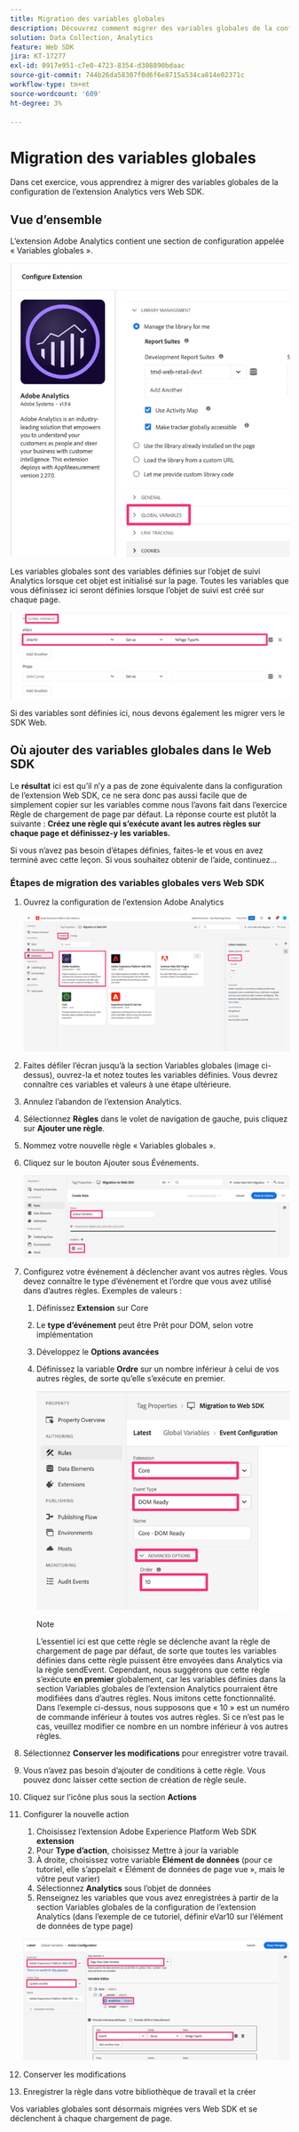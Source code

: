 ```yaml
---
title: Migration des variables globales
description: Découvrez comment migrer des variables globales de la configuration de l’extension Analytics vers Web SDK
solution: Data Collection, Analytics
feature: Web SDK
jira: KT-17277
exl-id: 0917e951-c7e0-4723-8354-d308890bdaac
source-git-commit: 744b26da58307f0d6f6e8715a534ca814e02371c
workflow-type: tm+mt
source-wordcount: '609'
ht-degree: 3%

---
```


# Migration des variables globales

Dans cet exercice, vous apprendrez à migrer des variables globales de la configuration de l’extension Analytics vers Web SDK.

## Vue d’ensemble

L’extension Adobe Analytics contient une section de configuration appelée « Variables globales ».

![Libellé Variables Globales](assets/analytics-global-variables-label.jpg)

Les variables globales sont des variables définies sur l’objet de suivi Analytics lorsque cet objet est initialisé sur la page. Toutes les variables que vous définissez ici seront définies lorsque l’objet de suivi est créé sur chaque page.

![Ensemble de variables globales](assets/analytics-set-global-variables.jpg)

Si des variables sont définies ici, nous devons également les migrer vers le SDK Web.

## Où ajouter des variables globales dans le Web SDK

Le **résultat** ici est qu’il n’y a pas de zone équivalente dans la configuration de l’extension Web SDK, ce ne sera donc pas aussi facile que de simplement copier sur les variables comme nous l’avons fait dans l’exercice Règle de chargement de page par défaut.
La réponse courte est plutôt la suivante : **Créez une règle qui s’exécute avant les autres règles sur chaque page et définissez-y les variables.**

Si vous n’avez pas besoin d’étapes définies, faites-le et vous en avez terminé avec cette leçon. Si vous souhaitez obtenir de l’aide, continuez...

### Étapes de migration des variables globales vers Web SDK

1. Ouvrez la configuration de l’extension Adobe Analytics

   ![Configuration de l’extension AA](assets/configure-analytics-extension.jpg)

1. Faites défiler l’écran jusqu’à la section Variables globales (image ci-dessus), ouvrez-la et notez toutes les variables définies. Vous devrez connaître ces variables et valeurs à une étape ultérieure.
1. Annulez l’abandon de l’extension Analytics.
1. Sélectionnez **Règles** dans le volet de navigation de gauche, puis cliquez sur **Ajouter une règle**.
1. Nommez votre nouvelle règle « Variables globales ».
1. Cliquez sur le bouton Ajouter sous Événements.

   ![Règle de variable globale 1](assets/global-variable-rule-1.jpg)

1. Configurez votre événement à déclencher avant vos autres règles. Vous devez connaître le type d’événement et l’ordre que vous avez utilisé dans d’autres règles. Exemples de valeurs :
   1. Définissez **Extension** sur Core
   1. Le **type d’événement** peut être Prêt pour DOM, selon votre implémentation
   1. Développez le **Options avancées**
   1. Définissez la variable **Ordre** sur un nombre inférieur à celui de vos autres règles, de sorte qu’elle s’exécute en premier.

      ![Configurer l’événement de variable global](assets/configure-global-variable-event.jpg)
      >[!NOTE]
      >
      >L’essentiel ici est que cette règle se déclenche avant la règle de chargement de page par défaut, de sorte que toutes les variables définies dans cette règle puissent être envoyées dans Analytics via la règle sendEvent. Cependant, nous suggérons que cette règle s’exécute **en premier** globalement, car les variables définies dans la section Variables globales de l’extension Analytics pourraient être modifiées dans d’autres règles. Nous imitons cette fonctionnalité. Dans l’exemple ci-dessus, nous supposons que « 10 » est un numéro de commande inférieur à toutes vos autres règles. Si ce n’est pas le cas, veuillez modifier ce nombre en un nombre inférieur à vos autres règles.
1. Sélectionnez **Conserver les modifications** pour enregistrer votre travail.
1. Vous n’avez pas besoin d’ajouter de conditions à cette règle. Vous pouvez donc laisser cette section de création de règle seule.
1. Cliquez sur l’icône plus sous la section **Actions**
1. Configurer la nouvelle action
   1. Choisissez l’extension Adobe Experience Platform Web SDK **extension**
   1. Pour **Type d’action**, choisissez Mettre à jour la variable
   1. À droite, choisissez votre variable **Élément de données** (pour ce tutoriel, elle s’appelait « Élément de données de page vue », mais le vôtre peut varier)
   1. Sélectionnez **Analytics** sous l’objet de données
   1. Renseignez les variables que vous avez enregistrées à partir de la section Variables globales de la configuration de l’extension Analytics (dans l’exemple de ce tutoriel, définir eVar10 sur l’élément de données de type page)

   ![websdk-global-variables-action](assets/websdk-global-variables-action.jpg)

1. Conserver les modifications
1. Enregistrer la règle dans votre bibliothèque de travail et la créer

Vos variables globales sont désormais migrées vers Web SDK et se déclenchent à chaque chargement de page.
